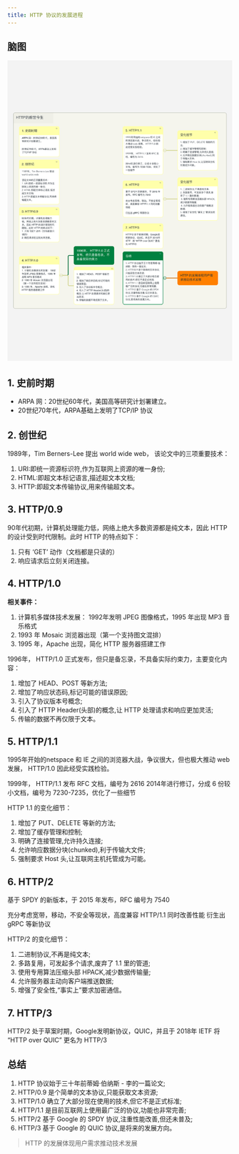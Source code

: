 ```yaml
---
title: HTTP 协议的发展进程
---
```


## 脑图
![HTTP 历史](./images/HTTP-history-1.png)

## 1. 史前时期 
- ARPA 网：20世纪60年代，美国高等研究计划署建立。
- 20世纪70年代，ARPA基础上发明了TCP/IP 协议

## 2. 创世纪 
1989年，Tim Berners-Lee 提出 world wide web，
该论文中的三项重要技术：
1. URI:即统一资源标识符,作为互联网上资源的唯一身份; 
2. HTML:即超文本标记语言,描述超文本文档; 
3. HTTP:即超文本传输协议,用来传输超文本。

## 3. HTTP/0.9 
90年代初期，计算机处理能力低，网络上绝大多数资源都是纯文本，因此 HTTP 的设计受到时代限制。此时 HTTP 的特点如下：
1. 只有 ‘GET’ 动作（文档都是只读的）
2. 响应请求后立刻关闭连接。

## 4. HTTP/1.0 
**相关事件：**
1. 计算机多媒体技术发展： 1992年发明 JPEG 图像格式，1995 年出现 MP3 音乐格式
2. 1993 年 Mosaic 浏览器出现（第一个支持图文混排）
3. 1995 年，Apache 出现，简化 HTTP 服务器搭建工作

1996年， HTTP/1.0 正式发布，但只是备忘录，不具备实际约束力，主要变化内容： 
1. 增加了 HEAD、POST 等新方法;
2. 增加了响应状态码,标记可能的错误原因; 
3. 引入了协议版本号概念;
4. 引入了 HTTP Header(头部)的概念,让 HTTP 处理请求和响应更加灵活; 
5. 传输的数据不再仅限于文本。

## 5. HTTP/1.1 
1995年开始的netspace 和 IE 之间的浏览器大战，争议很大，但也极大推动 web 发展， HTTP/1.0 因此经受实践检验。

1999年， HTTP/1.1 发布 RFC 文档，编号为 2616
2014年进行修订，分成 6 份较小文档，编号为 7230-7235，优化了一些细节

HTTP 1.1 的变化细节： 
1. 增加了 PUT、DELETE 等新的方法; 
2. 增加了缓存管理和控制; 
3. 明确了连接管理,允许持久连接; 
4. 允许响应数据分块(chunked),利于传输大文件; 
5. 强制要求 Host 头,让互联网主机托管成为可能。

## 6. HTTP/2 
基于 SPDY 的新版本，于 2015 年发布，RFC 编号为 7540

充分考虑宽带，移动，不安全等现状，高度兼容 HTTP/1.1 同时改善性能
衍生出 gRPC 等新协议

HTTP/2 的变化细节： 
1. 二进制协议,不再是纯文本; 
2. 多路复用，可发起多个请求,废弃了 1.1 里的管道;
3. 使用专用算法压缩头部 HPACK,减少数据传输量;
4. 允许服务器主动向客户端推送数据; 
5. 增强了安全性,“事实上”要求加密通信。

## 7. HTTP/3 
HTTP/2 处于草案时期，Google发明新协议，QUIC，并且于 2018年 IETF   将 “HTTP over QUIC” 更名为 HTTP/3

## 总结 
1. HTTP 协议始于三十年前蒂姆·伯纳斯 - 李的一篇论文; 
2. HTTP/0.9 是个简单的文本协议,只能获取文本资源; 
3. HTTP/1.0 确立了大部分现在使用的技术,但它不是正式标准; 
4. HTTP/1.1 是目前互联网上使用最广泛的协议,功能也非常完善; 
5. HTTP/2 基于 Google 的 SPDY 协议,注重性能改善,但还未普及; 
6. HTTP/3 基于 Google 的 QUIC 协议,是将来的发展方向。

> HTTP 的发展体现用户需求推动技术发展 
